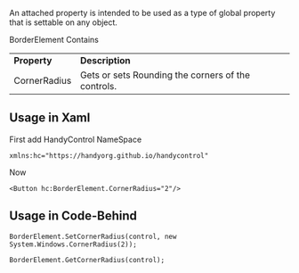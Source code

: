 An attached property is intended to be used as a type of global property that is settable on any object. 

BorderElement Contains 

<table>
<tr>
<td><b>Property</b></td>
<td><b>Description</b></td>
</tr>
<tr>
<td>CornerRadius</td>
<td>Gets or sets Rounding the corners of the controls.</td>
</tr>
</table>

## Usage in Xaml
First add HandyControl NameSpace
```
xmlns:hc="https://handyorg.github.io/handycontrol"
```
Now
```
<Button hc:BorderElement.CornerRadius="2"/>
```

## Usage in Code-Behind

```
BorderElement.SetCornerRadius(control, new System.Windows.CornerRadius(2));

BorderElement.GetCornerRadius(control);
```
